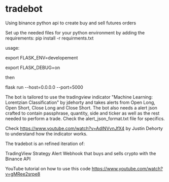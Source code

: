 # tradebot
Using binance python api to create buy and sell futures orders

Set up the needed files for your python environment by adding the requirements: pip install -r requirments.txt

usage: 

export FLASK_ENV=developement

export FLASK_DEBUG=on

then

flask run --host=0.0.0.0 --port=5000

The bot is tailored to use the tradingview indicator "Machine Learning: Lorentzian Classification" by jdehorty and takes alerts from Open Long, Open Short, Close Long and Close Short. The bot also needs a alert json crafted to contain passphrase, quantity, side and ticker as well as the rest needed to perform a trade. Check the alert_json_format.txt file for specifics.

Check https://www.youtube.com/watch?v=AdINVvnJfX4 by Justin Dehorty to understand how the indicator works.


The tradebot is an refined iteration of:

TradingView Strategy Alert Webhook that buys and sells crypto with the Binance API

YouTube tutorial on how to use this code
https://www.youtube.com/watch?v=gMRee2srpe8
